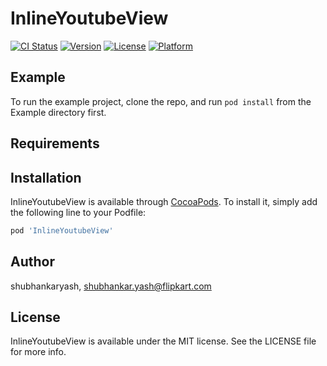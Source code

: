 # InlineYoutubeView

[![CI Status](http://img.shields.io/travis/shubhankaryash/InlineYoutubeView.svg?style=flat)](https://travis-ci.org/shubhankaryash/InlineYoutubeView)
[![Version](https://img.shields.io/cocoapods/v/InlineYoutubeView.svg?style=flat)](http://cocoapods.org/pods/InlineYoutubeView)
[![License](https://img.shields.io/cocoapods/l/InlineYoutubeView.svg?style=flat)](http://cocoapods.org/pods/InlineYoutubeView)
[![Platform](https://img.shields.io/cocoapods/p/InlineYoutubeView.svg?style=flat)](http://cocoapods.org/pods/InlineYoutubeView)

## Example

To run the example project, clone the repo, and run `pod install` from the Example directory first.

## Requirements

## Installation

InlineYoutubeView is available through [CocoaPods](http://cocoapods.org). To install
it, simply add the following line to your Podfile:

```ruby
pod 'InlineYoutubeView'
```

## Author

shubhankaryash, shubhankar.yash@flipkart.com

## License

InlineYoutubeView is available under the MIT license. See the LICENSE file for more info.
